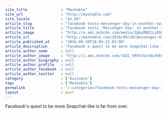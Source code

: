 ```yaml
---
site_title               : "Mashable"
site_url                 : "http://mashable.com"
site_locale              : "en_US"
article_slug             : "facebook-tests-messenger-day-in-another-swipe-at-snapchat-stories"
article_title            : "Facebook tests 'Messenger Day' in another swipe at Snapchat Stories"
article_image            : "http://a.amz.mshcdn.com/media/ZgkyMDE2LzA5LzMwLzU5L2h0dHBzXzJGXzJGYmx1ZXByaW50YXBpcHJvZHVjdGlvbi5zMy5hbWF6b25hd3MuY29tLmQ1Y2MwLmpwZwpwCXRodW1iCTEyMDB4NjMwCmUJanBn/c4de36cb/8c9/https-_2F_2Fblueprint-api-production.s3.amazonaws.com_2Fuploads_2Fcard_2Fimage_2F202651_2FStories_Page.jpg"
article_url              : "http://mashable.com/2016/09/30/messenger-day-snapchat/"
article_published_at     : "2016-09-30T18:04:12-03:00"
article_description      : "Facebook's quest to be more Snapchat-like is far from over."
article_author_name      : null
article_author_image     : "http://i.amz.mshcdn.com/rAZC_hRVVrDzxQy3VEFohZrnrG4=/90x90/2016%2F10%2F03%2F8a%2FScreenShot20161003at5.13.14PM.149f5.png"
article_author_biography : null
article_author_profile   : null
article_author_facebook  : null
article_author_twitter   : null
category                 : ['business']
tags                     : ['Mashable']
permalink                : "/:categories/facebook-tests-messenger-day-in-another-swipe-at-snapchat-stories/"
layout                   : post
---
```


Facebook's quest to be more Snapchat-like is far from over.
